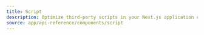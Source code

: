 ```yaml
---
title: Script
description: Optimize third-party scripts in your Next.js application using the built-in `next/script` Component.
source: app/api-reference/components/script
---
```


